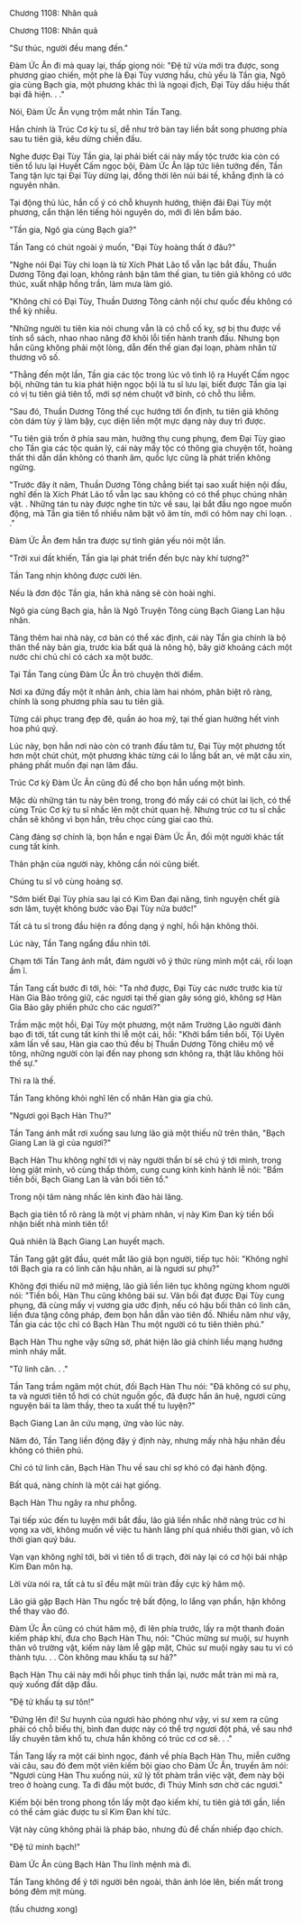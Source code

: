 




Chương 1108: Nhân quả


Chương 1108: Nhân quả

"Sư thúc, người đều mang đến."

Đàm Ức Ân đi mà quay lại, thấp giọng nói: "Đệ tử vừa mới tra được, song phương giao chiến, một phe là Đại Tùy vương hầu, chủ yếu là Tần gia, Ngô gia cùng Bạch gia, một phương khác thì là ngoại địch, Đại Tùy dấu hiệu thất bại đã hiện. . ."

Nói, Đàm Ức Ân vụng trộm mắt nhìn Tần Tang.

Hắn chính là Trúc Cơ kỳ tu sĩ, dễ như trở bàn tay liền bắt song phương phía sau tu tiên giả, kêu dừng chiến đấu.

Nghe được Đại Tùy Tần gia, lại phải biết cái này mấy tộc trước kia còn có tiên tổ lưu lại Huyết Cấm ngọc bội, Đàm Ức Ân lập tức liên tưởng đến, Tần Tang tận lực tại Đại Tùy dừng lại, đồng thời lên núi bái tế, khẳng định là có nguyên nhân.

Tại động thủ lúc, hắn cố ý có chỗ khuynh hướng, thiện đãi Đại Tùy một phương, cẩn thận lên tiếng hỏi nguyên do, mới đi lên bẩm báo.

"Tần gia, Ngô gia cùng Bạch gia?"

Tần Tang có chút ngoài ý muốn, "Đại Tùy hoàng thất ở đâu?"

"Nghe nói Đại Tùy chi loạn là từ Xích Phát Lão tổ vẫn lạc bắt đầu, Thuần Dương Tông đại loạn, không rảnh bận tâm thế gian, tu tiên giả không có ước thúc, xuất nhập hồng trần, làm mưa làm gió.

"Không chỉ có Đại Tùy, Thuần Dương Tông cảnh nội chư quốc đều không có thể kỳ nhiễu.

"Những người tu tiên kia nói chung vẫn là có chỗ cố kỵ, sợ bị thu được về tính sổ sách, nhao nhao nâng đỡ khôi lỗi tiến hành tranh đấu. Nhưng bọn hắn cũng không phải một lòng, dẫn đến thế gian đại loạn, phàm nhân tử thương vô số.

"Thẳng đến một lần, Tần gia các tộc trong lúc vô tình lộ ra Huyết Cấm ngọc bội, những tán tu kia phát hiện ngọc bội là tu sĩ lưu lại, biết được Tần gia lại có vị tu tiên giả tiên tổ, mới sợ ném chuột vỡ bình, có chỗ thu liễm.

"Sau đó, Thuần Dương Tông thế cục hướng tới ổn định, tu tiên giả không còn dám tùy ý làm bậy, cục diện liền một mực dạng này duy trì được.

"Tu tiên giả trốn ở phía sau màn, hưởng thụ cung phụng, đem Đại Tùy giao cho Tần gia các tộc quản lý, cái này mấy tộc có thông gia chuyện tốt, hoàng thất thì dần dần không có thanh âm, quốc lực cũng là phát triển không ngừng.

"Trước đây ít năm, Thuần Dương Tông chẳng biết tại sao xuất hiện nội đấu, nghĩ đến là Xích Phát Lão tổ vẫn lạc sau không có có thể phục chúng nhân vật. . Những tán tu này được nghe tin tức về sau, lại bắt đầu ngo ngoe muốn động, mà Tần gia tiên tổ nhiều năm bặt vô âm tín, mới có hôm nay chi loạn. . ."

Đàm Ức Ân đem hắn tra được sự tình giản yếu nói một lần.

"Trời xui đất khiến, Tần gia lại phát triển đến bực này khí tượng?"

Tần Tang nhịn không được cười lên.

Nếu là đơn độc Tần gia, hắn khả năng sẽ còn hoài nghi.

Ngô gia cùng Bạch gia, hẳn là Ngô Truyện Tông cùng Bạch Giang Lan hậu nhân.

Tăng thêm hai nhà này, cơ bản có thể xác định, cái này Tần gia chính là bộ thân thể này bản gia, trước kia bất quá là nông hộ, bây giờ khoảng cách một nước chi chủ chỉ có cách xa một bước.

Tại Tần Tang cùng Đàm Ức Ân trò chuyện thời điểm.

Nơi xa đứng đấy một ít nhân ảnh, chia làm hai nhóm, phân biệt rõ ràng, chính là song phương phía sau tu tiên giả.

Từng cái phục trang đẹp đẽ, quần áo hoa mỹ, tại thế gian hưởng hết vinh hoa phú quý.

Lúc này, bọn hắn nơi nào còn có tranh đấu tâm tư, Đại Tùy một phương tốt hơn một chút chút, một phương khác từng cái lo lắng bất an, vẻ mặt cầu xin, phảng phất muốn đại nạn lâm đầu.

Trúc Cơ kỳ Đàm Ức Ân cũng đủ để cho bọn hắn uống một bình.

Mặc dù những tán tu này bên trong, trong đó mấy cái có chút lai lịch, có thể cùng Trúc Cơ kỳ tu sĩ nhấc lên một chút quan hệ. Nhưng trúc cơ tu sĩ chắc chắn sẽ không vì bọn hắn, trêu chọc cùng giai cao thủ.

Càng đáng sợ chính là, bọn hắn e ngại Đàm Ức Ân, đối một người khác tất cung tất kính.

Thân phận của người này, không cần nói cũng biết.

Chúng tu sĩ vô cùng hoảng sợ.

"Sớm biết Đại Tùy phía sau lại có Kim Đan đại năng, tình nguyện chết già sơn lâm, tuyệt không bước vào Đại Tùy nửa bước!"

Tất cả tu sĩ trong đầu hiện ra đồng dạng ý nghĩ, hối hận không thôi.

Lúc này, Tần Tang ngẩng đầu nhìn tới.

Chạm tới Tần Tang ánh mắt, đám người vô ý thức rùng mình một cái, rối loạn ầm ĩ.

Tần Tang cất bước đi tới, hỏi: "Ta nhớ được, Đại Tùy các nước trước kia từ Hàn Gia Bảo trông giữ, các ngươi tại thế gian gây sóng gió, không sợ Hàn Gia Bảo gây phiền phức cho các ngươi?"

Trầm mặc một hồi, Đại Tùy một phương, một năm Trường Lão người đánh bạo đi tới, tất cung tất kính thi lễ một cái, hồi: "Khởi bẩm tiền bối, Tội Uyên xâm lấn về sau, Hàn gia cao thủ đều bị Thuần Dương Tông chiêu mộ về tông, những người còn lại đến nay phong sơn không ra, thật lâu không hỏi thế sự."

Thì ra là thế.

Tần Tang không khỏi nghĩ lên cố nhân Hàn gia gia chủ.

"Ngươi gọi Bạch Hàn Thu?"

Tần Tang ánh mắt rơi xuống sau lưng lão giả một thiếu nữ trên thân, "Bạch Giang Lan là gì của ngươi?"

Bạch Hàn Thu không nghĩ tới vị này người thần bí sẽ chú ý tới mình, trong lòng giật mình, vô cùng thấp thỏm, cung cung kính kính hành lễ nói: "Bẩm tiền bối, Bạch Giang Lan là vãn bối tiên tổ."

Trong nội tâm nàng nhấc lên kinh đào hải lãng.

Bạch gia tiên tổ rõ ràng là một vị phàm nhân, vị này Kim Đan kỳ tiền bối nhận biết nhà mình tiên tổ!

Quả nhiên là Bạch Giang Lan huyết mạch.

Tần Tang gật gật đầu, quét mắt lão giả bọn người, tiếp tục hỏi: "Không nghĩ tới Bạch gia ra có linh căn hậu nhân, ai là ngươi sư phụ?"

Không đợi thiếu nữ mở miệng, lão giả liền liên tục không ngừng khom người nói: "Tiền bối, Hàn Thu cũng không bái sư. Vãn bối đạt được Đại Tùy cung phụng, đã cùng mấy vị vương gia ước định, nếu có hậu bối thân có linh căn, liền đưa tặng công pháp, đem bọn hắn dẫn vào tiên đồ. Nhiều năm như vậy, Tần gia các tộc chỉ có Bạch Hàn Thu một người có tu tiên thiên phú."

Bạch Hàn Thu nghe vậy sững sờ, phát hiện lão giả chính liều mạng hướng mình nháy mắt.

"Tứ linh căn. . ."

Tần Tang trầm ngâm một chút, đối Bạch Hàn Thu nói: "Đã không có sư phụ, ta và ngươi tiên tổ hơi có chút nguồn gốc, đã được hắn ân huệ, ngươi cũng nguyện bái ta làm thầy, theo ta xuất thế tu luyện?"

Bạch Giang Lan ân cứu mạng, ứng vào lúc này.

Năm đó, Tần Tang liền động đậy ý định này, nhưng mấy nhà hậu nhân đều không có thiên phú.

Chỉ có tứ linh căn, Bạch Hàn Thu về sau chỉ sợ khó có đại hành động.

Bất quá, nàng chính là một cái hạt giống.

Bạch Hàn Thu ngây ra như phỗng.

Tại tiếp xúc đến tu luyện mới bắt đầu, lão giả liền nhắc nhở nàng trúc cơ hi vọng xa vời, không muốn về việc tu hành lãng phí quá nhiều thời gian, vô ích thời gian quý báu.

Vạn vạn không nghĩ tới, bởi vì tiên tổ di trạch, đời này lại có cơ hội bái nhập Kim Đan môn hạ.

Lời vừa nói ra, tất cả tu sĩ đều mặt mũi tràn đầy cực kỳ hâm mộ.

Lão giả gặp Bạch Hàn Thu ngốc trệ bất động, lo lắng vạn phần, hận không thể thay vào đó.

Đàm Ức Ân cũng có chút hâm mộ, đi lên phía trước, lấy ra một thanh đoản kiếm pháp khí, đưa cho Bạch Hàn Thu, nói: "Chúc mừng sư muội, sư huynh thân vô trường vật, kiếm này làm lễ gặp mặt, Chúc sư muội ngày sau tu vi có thành tựu. . . Còn không mau khấu tạ sư hả?"

Bạch Hàn Thu cái này mới hồi phục tinh thần lại, nước mắt tràn mi mà ra, quỳ xuống đất dập đầu.

"Đệ tử khấu tạ sư tôn!"

"Đứng lên đi! Sư huynh của ngươi hào phóng như vậy, vi sư xem ra cũng phải có chỗ biểu thị, bình đan dược này có thể trợ ngươi đột phá, về sau nhớ lấy chuyên tâm khổ tu, chưa hẳn không có trúc cơ cơ sẽ. . ."

Tần Tang lấy ra một cái bình ngọc, đánh về phía Bạch Hàn Thu, miễn cưỡng vài câu, sau đó đem một viên kiếm bội giao cho Đàm Ức Ân, truyền âm nói: "Ngươi cùng Hàn Thu xuống núi, xử lý tốt phàm trần việc vặt, đem này bội treo ở hoàng cung. Ta đi đầu một bước, đi Thúy Minh sơn chờ các ngươi."

Kiếm bội bên trong phong tồn lấy một đạo kiếm khí, tu tiên giả tới gần, liền có thể cảm giác được tu sĩ Kim Đan khí tức.

Vật này cũng không phải là pháp bảo, nhưng đủ để chấn nhiếp đạo chích.

"Đệ tử minh bạch!"

Đàm Ức Ân cùng Bạch Hàn Thu lĩnh mệnh mà đi.

Tần Tang không để ý tới người bên ngoài, thân ảnh lóe lên, biến mất trong bóng đêm mịt mùng.

(tấu chương xong)




